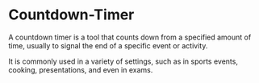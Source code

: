 # Countdown-Timer
A countdown timer is a tool that counts down from a specified amount of time, usually to signal the end of a specific event or activity.

It is commonly used in a variety of settings, such as in sports events, cooking, presentations, and even in exams.
